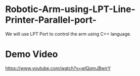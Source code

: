 # Robotic-Arm-using-LPT-Line-Printer-Parallel-port-
We will use LPT Port to control the arm using C++ language.

# Demo Video
https://www.youtube.com/watch?v=wlQqmJBwirY
